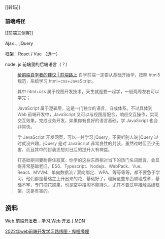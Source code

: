 ---
---

[[转码]]

### 前端路径

[[前端三剑客]]

Ajax 、jQuery

框架：React / Vue （选一）

node. js 前端里的后端语言（？）

> [给前端自学者的建议 | 前端路上](http://refined-x.com/2019/02/27/%E7%BB%99%E5%89%8D%E7%AB%AF%E8%87%AA%E5%AD%A6%E8%80%85%E7%9A%84%E5%BB%BA%E8%AE%AE/)
> 自学前端一定要从基础开始学，按照 html5 规范，系统学习 html+css+JavaScript。
> 
> 其中 html+css 属于视图开发技术，天生就是要一起学，一般两周左右可以学完；
> 
> JavaScript 属于逻辑层，这是一门独立的语言，自成体系。不过具体到 Web 前端开发中，JavaScript 又可以与视图层配合，响应交互操作，实现交互效果，完成业务开发，如果你有良好的语言基础，学 JavaScript 也会非常快。
> 
> 学 JavaScript 开发网页，可以一并学习 jQuery，不要听别人说 jQuery 过时就没兴趣，jQuery 是对 JavaScript 非常良性的封装，虽然过时但至少无害，而且其中的封装思想对日后的提升大有裨益。
> 
> 打基础期间要耐得住寂寞，你学的这些东西相对当下的热门名词而言，会显得非常基础老旧，ES6、Typescript、Nodejs、WebPack、Vue、React、MVVM、单向数据流 / 双向绑定、WPA、等等等等，都不要急于学习，他们都是基础之上开出来的花，基础好了，理解这些东西顺理成章，基础不牢，专门摘花摘果，也是空中楼阁不能持久，尤其不要过早接触高级框架，这是有害的。



## 资料

[Web 前端开发者 - 学习 Web 开发丨MDN](https://developer.mozilla.org/zh-CN/docs/Learn/Front-end_web_developer)

[2022年web前端开发学习路线图 - 哔哩哔哩](https://www.bilibili.com/read/cv10431130)
